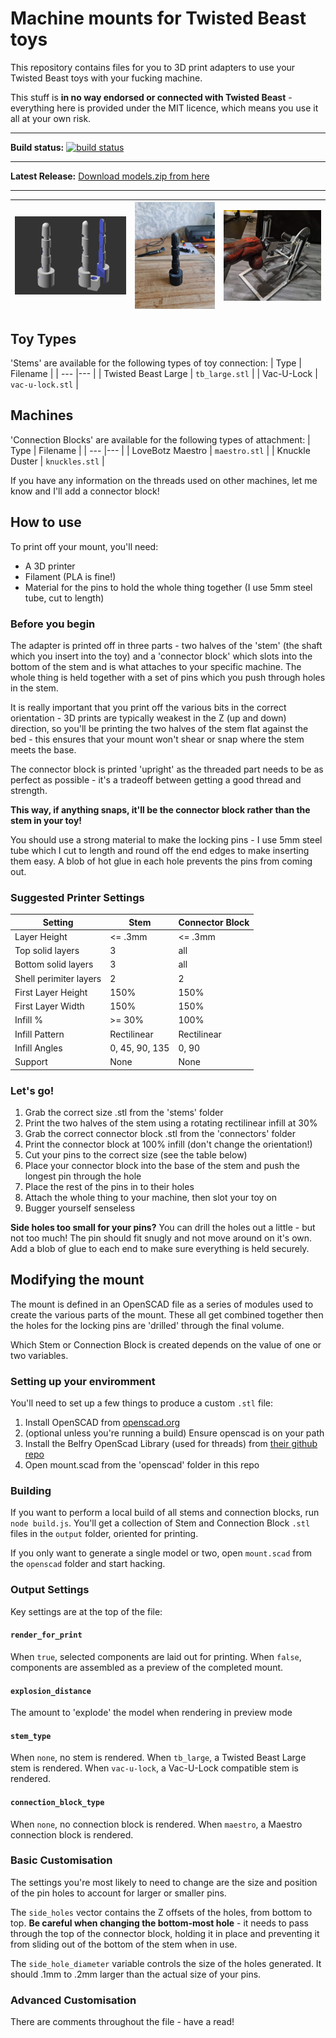 # Machine mounts for Twisted Beast toys
This repository contains files for you to 3D print adapters to use your Twisted Beast toys with your fucking machine.

This stuff is **in no way endorsed or connected with Twisted Beast** - everything here is provided under the MIT licence, which means you use it all at your own risk.

------
**Build status:** [![build status](https://github.com/0x00null/tb_mounts/actions/workflows/build-models.yml/badge.svg?branch=release)](https://github.com/0x00null/tb_mounts/actions/workflows/build-models.yml)

------

**Latest Release:** [Download models.zip from here](https://github.com/0x00null/tb_mounts/releases/latest)

------

|![3D render of the large adapter](images/adapter_large.png)|![Printed and assembled adapter](images/large_printed.jpg)|![Adapter mounted on a Maestro](images/large_mounted.jpg)|
|---|---|---


## Toy Types
'Stems' are available for the following types of toy connection:
| Type | Filename |
| ---  |---       |
| Twisted Beast Large | `tb_large.stl` |
| Vac-U-Lock | `vac-u-lock.stl` |

## Machines
'Connection Blocks' are available for the following types of attachment:
| Type | Filename |
| ---  |---       |
| LoveBotz Maestro | `maestro.stl` |
| Knuckle Duster | `knuckles.stl` |

If you have any information on the threads used on other machines, let me know and I'll add a connector block!

## How to use
To print off your mount, you'll need:
 - A 3D printer
 - Filament (PLA is fine!)
 - Material for the pins to hold the whole thing together (I use 5mm steel tube, cut to length)

### Before you begin
The adapter is printed off in three parts - two halves of the 'stem' (the shaft which you insert into the toy) and a 'connector block' which slots into the bottom of the stem and is what attaches to your specific machine. The whole thing is held together with a set of pins which you push through holes in the stem.

It is really important that you print off the various bits in the correct orientation - 3D prints are typically weakest in the Z (up and down) direction, so you'll be printing the two halves of the stem flat against the bed - this ensures that your mount won't shear or snap where the stem meets the base.

The connector block is printed 'upright' as the threaded part needs to be as perfect as possible - it's a tradeoff between getting a good thread and strength.

**This way, if anything snaps, it'll be the connector block rather than the stem in your toy!**

You should use a strong material to make the locking pins - I use 5mm steel tube which I cut to length and round off the end edges to make inserting them easy. A blob of hot glue in each hole prevents the pins from coming out.

### Suggested Printer Settings
| Setting | Stem | Connector Block |
| --- | --- | --- |
| Layer Height | <= .3mm | <= .3mm |
| Top solid layers | 3 | all |
| Bottom solid layers | 3 | all |
| Shell perimiter layers | 2 | 2 |
| First Layer Height | 150% | 150% |
| First Layer Width | 150% | 150% |
| Infill %  | >= 30% | 100% |
| Infill Pattern | Rectilinear | Rectilinear |
| Infill Angles | 0, 45, 90, 135 | 0, 90 |
| Support | None | None |

### Let's go!
1. Grab the correct size .stl from the 'stems' folder
1. Print the two halves of the stem using a rotating rectilinear infill at 30%
1. Grab the correct connector block .stl from the 'connectors' folder
1. Print the connector block at 100% infill (don't change the orientation!)
1. Cut your pins to the correct size (see the table below)
1. Place your connector block into the base of the stem and push the longest pin through the hole
1. Place the rest of the pins in to their holes
1. Attach the whole thing to your machine, then slot your toy on
1. Bugger yourself senseless

**Side holes too small for your pins?** You can drill the holes out a little - but not too much! The pin should fit snugly and not move around on it's own. Add a blob of glue to each end to make sure everything is held securely.

## Modifying the mount
The mount is defined in an OpenSCAD file as a series of modules used to create the various parts of the mount. These all get combined together then the holes for the locking pins are 'drilled' through the final volume.

Which Stem or Connection Block is created depends on the value of one or two variables.

### Setting up your enviromment
You'll need to set up a few things to produce a custom `.stl` file:
1. Install OpenSCAD from [openscad.org](https://openscad.org)
1. (optional unless you're running a build) Ensure openscad is on your path
1. Install the Belfry OpenScad Library (used for threads) from [their github repo](https://github.com/revarbat/BOSL#installation)
1. Open mount.scad from the 'openscad' folder in this repo

### Building
If you want to perform a local build of all stems and connection blocks, run `node build.js`. You'll get a collection of Stem and Connection Block `.stl` files in the `output` folder, oriented for printing.

If you only want to generate a single model or two, open `mount.scad` from the `openscad` folder and start hacking.

### Output Settings
Key settings are at the top of the file:

#### `render_for_print`
When `true`, selected components are laid out for printing. When `false`, components are assembled as a preview of the completed mount.

#### `explosion_distance`
The amount to 'explode' the model when rendering in preview mode

#### `stem_type`
When `none`, no stem is rendered.
When `tb_large`, a Twisted Beast Large stem is rendered.
When `vac-u-lock`, a Vac-U-Lock compatible stem is rendered.

#### `connection_block_type`
When `none`, no connection block is rendered.
When `maestro`, a Maestro connection block is rendered.

### Basic Customisation
The settings you're most likely to need to change are the size and position of the pin holes to account for larger or smaller pins.

The `side_holes` vector contains the Z offsets of the holes, from bottom to top. **Be careful when changing the bottom-most hole** - it needs to pass through the top of the connector block, holding it in place and preventing it from sliding out of the bottom of the stem when in use.

The `side_hole_diameter` variable controls the size of the holes generated. It should .1mm to .2mm larger than the actual size of your pins.

### Advanced Customisation
There are comments throughout the file - have a read!